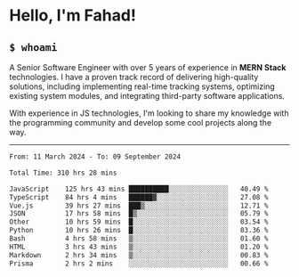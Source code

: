 <h1>Hello, I'm Fahad!</h1>

<h2><code>$ whoami</code></h2>

A Senior Software Engineer with over 5 years of experience in **MERN Stack** technologies. I have a proven track record of delivering high-quality solutions, including implementing real-time tracking systems, optimizing existing system modules, and integrating third-party software applications.

With experience in JS technologies, I'm looking to share my knowledge with the programming community and develop some cool projects along the way.

---

<!--START_SECTION:waka-->

```txt
From: 11 March 2024 - To: 09 September 2024

Total Time: 310 hrs 28 mins

JavaScript    125 hrs 43 mins ██████████░░░░░░░░░░░░░░░   40.49 %
TypeScript    84 hrs 4 mins   ██████▓░░░░░░░░░░░░░░░░░░   27.08 %
Vue.js        39 hrs 27 mins  ███▒░░░░░░░░░░░░░░░░░░░░░   12.71 %
JSON          17 hrs 58 mins  █▒░░░░░░░░░░░░░░░░░░░░░░░   05.79 %
Other         10 hrs 59 mins  █░░░░░░░░░░░░░░░░░░░░░░░░   03.54 %
Python        10 hrs 26 mins  █░░░░░░░░░░░░░░░░░░░░░░░░   03.36 %
Bash          4 hrs 58 mins   ▒░░░░░░░░░░░░░░░░░░░░░░░░   01.60 %
HTML          3 hrs 43 mins   ▒░░░░░░░░░░░░░░░░░░░░░░░░   01.20 %
Markdown      2 hrs 34 mins   ▒░░░░░░░░░░░░░░░░░░░░░░░░   00.83 %
Prisma        2 hrs 2 mins    ░░░░░░░░░░░░░░░░░░░░░░░░░   00.66 %
```

<!--END_SECTION:waka-->

<!--
**heyFahad/heyFahad** is a ✨ _special_ ✨ repository because its `README.md` (this file) appears on your GitHub profile.

Here are some ideas to get you started:

- 🔭 I’m currently working on ...
- 🌱 I’m currently learning ...
- 👯 I’m looking to collaborate on ...
- 🤔 I’m looking for help with ...
- 💬 Ask me about ...
- 📫 How to reach me: ...
- 😄 Pronouns: ...
- ⚡ Fun fact: ...
-->
